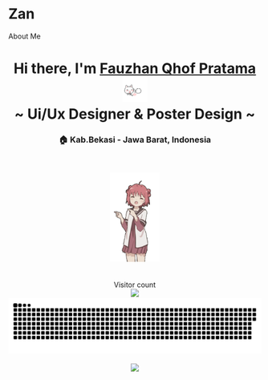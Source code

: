 # Zan
About Me
<div align="center">
  <h1>Hi there, I'm <a href='https://www.instagram.com/qhof.zn/'>Fauzhan Qhof Pratama</a><img src="cat.gif" width="50px" height="50px"><br/>~ Ui/Ux Designer & Poster Design ~</h1>
  <h3>🏠 Kab.Bekasi - Jawa Barat, Indonesia</h3>
</div>

<br/>
<br/>

<div align = "center">
  <img src="5YPk.gif" width = 100>
</div>

<br/>
<br/>

<div align="center"> 
  Visitor count<br>
  <img src="https://profile-counter.glitch.me/ZanZan17/count.svg" />
</div>
<a href=#><img src="contribution.svg"></a>
<br/>
<br/>

<div align = "center">
  <img src = "https://github-readme-streak-stats.herokuapp.com?user=ZanZan17&theme=dark&hide_border=true" width = 400>
</div>
